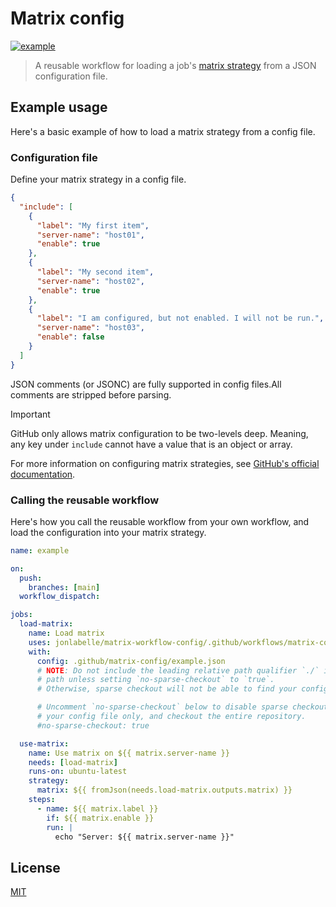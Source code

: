 # Matrix config

[![example](https://github.com/jonlabelle/matrix-workflow-config/actions/workflows/example.yml/badge.svg)](https://github.com/jonlabelle/matrix-workflow-config/actions/workflows/example.yml)

> A reusable workflow for loading a job's [matrix strategy](https://docs.github.com/en/actions/using-jobs/using-a-matrix-for-your-jobs) from a JSON configuration file.

## Example usage

Here's a basic example of how to load a matrix strategy from a config file.

### Configuration file

Define your matrix strategy in a config file.

```json
{
  "include": [
    {
      "label": "My first item",
      "server-name": "host01",
      "enable": true
    },
    {
      "label": "My second item",
      "server-name": "host02",
      "enable": true
    },
    {
      "label": "I am configured, but not enabled. I will not be run.",
      "server-name": "host03",
      "enable": false
    }
  ]
}
```

JSON comments (or JSONC) are fully supported in config files.All comments are
stripped before parsing.

> [!IMPORTANT]  
> GitHub only allows matrix configuration to be two-levels deep.
> Meaning, any key under `include` cannot have a value that is an object or array.

For more information on configuring matrix strategies, see [GitHub's official documentation](https://docs.github.com/en/actions/using-jobs/using-a-matrix-for-your-jobs).

### Calling the reusable workflow

Here's how you call the reusable workflow from your own workflow, and load the
configuration into your matrix strategy.

```yaml
name: example

on:
  push:
    branches: [main]
  workflow_dispatch:

jobs:
  load-matrix:
    name: Load matrix
    uses: jonlabelle/matrix-workflow-config/.github/workflows/matrix-config.yml@main
    with:
      config: .github/matrix-config/example.json
      # NOTE: Do not include the leading relative path qualifier `./` in your
      # path unless setting `no-sparse-checkout` to `true`.
      # Otherwise, sparse checkout will not be able to find your config file.

      # Uncomment `no-sparse-checkout` below to disable sparse checkout of
      # your config file only, and checkout the entire repository.
      #no-sparse-checkout: true

  use-matrix:
    name: Use matrix on ${{ matrix.server-name }}
    needs: [load-matrix]
    runs-on: ubuntu-latest
    strategy:
      matrix: ${{ fromJson(needs.load-matrix.outputs.matrix) }}
    steps:
      - name: ${{ matrix.label }}
        if: ${{ matrix.enable }}
        run: |
          echo "Server: ${{ matrix.server-name }}"
```

## License

[MIT](LICENSE)
